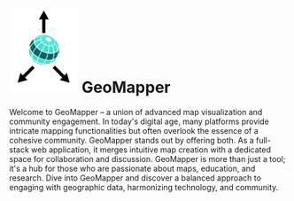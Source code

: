 # ![Logo](https://github.com/AlparslanKilinc/GeoMapper/blob/main/client/src/assets/GeoMapperLogo.svg) GeoMapper

Welcome to GeoMapper – a union of advanced map visualization and community engagement. In today's digital age, many platforms provide intricate mapping functionalities but often overlook the essence of a cohesive community. GeoMapper stands out by offering both. As a full-stack web application, it merges intuitive map creation with a dedicated space for collaboration and discussion. GeoMapper is more than just a tool; it's a hub for those who are passionate about maps, education, and research. Dive into GeoMapper and discover a balanced approach to engaging with geographic data, harmonizing technology, and community.
